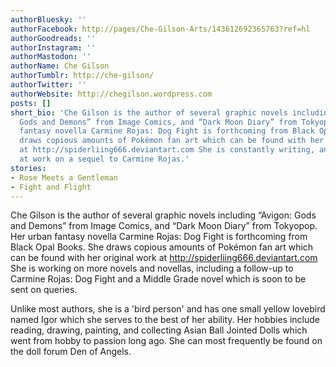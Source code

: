 ```yaml
---
authorBluesky: ''
authorFacebook: http://pages/Che-Gilson-Arts/143612692365763?ref=hl
authorGoodreads: ''
authorInstagram: ''
authorMastodon: ''
authorName: Che Gilson
authorTumblr: http://che-gilson/
authorTwitter: ''
authorWebsite: http://chegilson.wordpress.com
posts: []
short_bio: 'Che Gilson is the author of several graphic novels including “Avigon:
  Gods and Demons” from Image Comics, and “Dark Moon Diary” from Tokyopop. Her urban
  fantasy novella Carmine Rojas: Dog Fight is forthcoming from Black Opal Books. She
  draws copious amounts of Pokémon fan art which can be found with her original work
  at http://spiderliing666.deviantart.com She is constantly writing, and currently
  at work on a sequel to Carmine Rojas.'
stories:
- Rose Meets a Gentleman
- Fight and Flight
---
```


Che Gilson is the author of several graphic novels including “Avigon: Gods and Demons” from Image Comics, and “Dark Moon Diary” from Tokyopop. Her urban fantasy novella Carmine Rojas: Dog Fight is forthcoming from Black Opal Books.
She draws copious amounts of Pokémon fan art which can be found with her original work at http://spiderliing666.deviantart.com
She is working on more novels and novellas, including a follow-up to Carmine Rojas: Dog Fight and a Middle Grade novel which is soon to be sent on queries.

Unlike most authors, she is a 'bird person' and has one small yellow lovebird named Igor which she serves to the best of her ability.
Her hobbies include reading, drawing, painting, and collecting Asian Ball Jointed Dolls which went from hobby to passion long ago. She can most frequently be found on the doll forum Den of Angels.